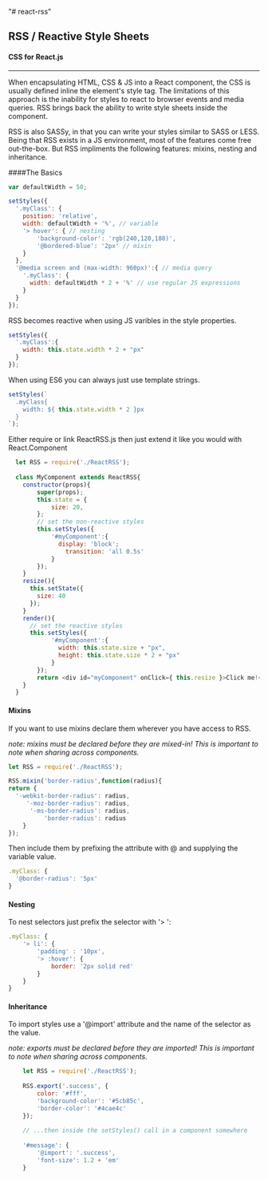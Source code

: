 "# react-rss" 

## RSS / Reactive Style Sheets
#### CSS for React.js
---

When encapsulating HTML, CSS & JS into a React component, the CSS is usually defined inline the element's style tag. The limitations of this approach is the inability for styles to react to browser events and media queries. RSS brings back the ability to write style sheets inside the component.

RSS is also SASSy, in that you can write your styles similar to SASS or LESS. Being that RSS exists in a JS environment, most of the features come free out-the-box. But RSS impliments the following features: mixins, nesting and inheritance.

####The Basics

```javascript
var defaultWidth = 50;

setStyles({
  '.myClass': {
    position: 'relative',
    width: defaultWidth + '%', // variable
    '> hover': { // nesting
        'background-color': 'rgb(240,120,180)',
        '@bordered-blue': '2px' // mixin
    }
  },
  '@media screen and (max-width: 960px)':{ // media query
    '.myClass': {
      width: defaultWidth * 2 + '%' // use regular JS expressions
    }
  }
});
```

RSS becomes reactive when using JS varibles in the style properties.

```javascript
setStyles({
  '.myClass':{
    width: this.state.width * 2 + "px"
  }
});
```

When using ES6 you can always just use template strings.

```javascript
setStyles(`
  .myClass{
    width: ${ this.state.width * 2 }px
  }
`);
```

Either require or link ReactRSS.js then just extend it like you would with React.Component

```javascript
  let RSS = require('./ReactRSS');
  
  class MyComponent extends ReactRSS{
    constructor(props){
  		super(props);
  		this.state = {
  			size: 20,
  		};
  		// set the non-reactive styles
  		this.setStyles({
  			'#myComponent':{
  			  display: 'block';
  				transition: 'all 0.5s'
  			}
  		});
  	}
  	resize(){
  	  this.setState({
  	    size: 40
  	  });
  	}
  	render(){
  	  // set the reactive styles
  	  this.setStyles({
  			'#myComponent':{
  			  width: this.state.size + "px",
  			  height: this.state.size * 2 + "px"
  			}
  		});
  		return <div id="myComponent" onClick={ this.resize }>Click me!</div>
  	}
  }
```
#### Mixins

If you want to use mixins declare them wherever you have access to RSS.

*note: mixins must be declared before they are mixed-in! This is important to note when sharing across components.*

```javascript
let RSS = require('./ReactRSS');

RSS.mixin('border-radius',function(radius){
return {
  '-webkit-border-radius': radius,
     '-moz-border-radius': radius,
      '-ms-border-radius': radius,
          'border-radius': radius
    }
});
```

Then include them by prefixing the attribute with @ and supplying the variable value.

```javascript
.myClass: {
  '@border-radius': '5px'
}
```

#### Nesting

To nest selectors just prefix the selector with '> ':

```javascript
.myClass: {
    '> li': {
    	'padding' : '10px',
    	'> :hover': {
    	    border: '2px solid red'
    	}
    }
}
```

#### Inheritance

To import styles use a '@import' attribute and the name of the selector as the value.

*note: exports must be declared before they are imported! This is important to note when sharing across components.*

```javascript
    let RSS = require('./ReactRSS');
    
    RSS.export('.success', {
        color: '#fff',
    	'background-color': '#5cb85c',
    	'border-color': '#4cae4c'
    });
    
    // ...then inside the setStyles() call in a component somewhere
    
    '#message': {
    	'@import': '.success',
    	'font-size': 1.2 + 'em'
    }
```

